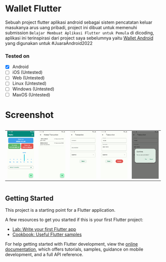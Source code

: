 # Wallet Flutter

Sebuah project flutter aplikasi android sebagai sistem pencatatan keluar masukanya arus uang pribadi, project ini dibuat untuk memenuhi submission `Belajar Membuat Aplikasi Flutter untuk Pemula` di dicoding,
aplikasi ini terinspirasi dari project saya sebelumnya yaitu [Wallet Android](https://github.com/ajikamaludin/wallet-android) yang digunakan untuk #JuaraAndroid2022

### Tested on

- [x] Android
- [ ] iOS (Untested)
- [ ] Web (Untested)
- [ ] Linux (Untested)
- [ ] Windows (Untested)
- [ ] MaxOS (Untested)

# Screenshot

<div style="width:100%;display:flex;flex-direction:row;overflow-x:scroll">
<table>
    <tr>
        <td>
            <img src="./_screenshot/1.png" style="width:100%" itemscope/>
        </td>
        <td>
            <img src="./_screenshot/2.png" style="width:100%" itemscope/>
        </td>
        <td>
            <img src="./_screenshot/3.png" style="width:100%" itemscope/>
        </td>
        <td>
            <img src="./_screenshot/4.png" style="width:100%" itemscope/>
        </td>
        <td>
            <img src="./_screenshot/5.png" style="width:100%" itemscope/>
        </td>
    </tr>
</table>
</div>

## Getting Started

This project is a starting point for a Flutter application.

A few resources to get you started if this is your first Flutter project:

- [Lab: Write your first Flutter app](https://docs.flutter.dev/get-started/codelab)
- [Cookbook: Useful Flutter samples](https://docs.flutter.dev/cookbook)

For help getting started with Flutter development, view the
[online documentation](https://docs.flutter.dev/), which offers tutorials,
samples, guidance on mobile development, and a full API reference.
